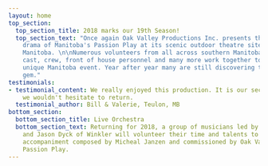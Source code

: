 ```yaml
---
layout: home
top_section:
  top_section_title: 2018 marks our 19th Season!
  top_section_text: "Once again Oak Valley Productions Inc. presents the inspiring
    drama of Manitoba's Passion Play at its scenic outdoor theatre site near La Riviere,
    Manitoba. \n\nNumerous volunteers from all across southern Manitoba, including
    cast, crew, front of house personnel and many more work together to present this
    unique Manitoba event. Year after year many are still discovering this hidden
    gem."
testimonials:
- testimonial_content: We really enjoyed this production. It is our second time and
    we wouldn't hesitate to return.
  testimonial_author: Bill & Valerie, Teulon, MB
bottom_section:
  bottom_section_title: Live Orchestra
  bottom_section_text: Returning for 2018, a group of musicians led by Christian Kantz
    and Jason Dyck of Winkler will volunteer their time and talents to provide musical
    accompaniment composed by Micheal Janzen and commissioned by Oak Valley for Manitoba's
    Passion Play.
---
```

